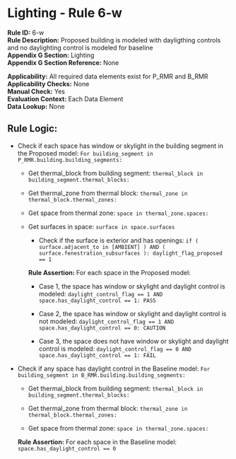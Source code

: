 
# Lighting - Rule 6-w

**Rule ID:** 6-w  
**Rule Description:** Proposed building is modeled with dayligthing controls and no daylighting control is modeled for baseline  
**Appendix G Section:** Lighting  
**Appendix G Section Reference:** None  

**Applicability:** All required data elements exist for P_RMR and B_RMR  
**Applicability Checks:** None  
**Manual Check:** Yes  
**Evaluation Context:** Each Data Element  
**Data Lookup:** None  
## Rule Logic: 

- Check if each space has window or skylight in the building segment in the Proposed model: ```For building_segment in P_RMR.building.building_segments:```  

  - Get thermal_block from building segment: ```thermal_block in building_segment.thermal_blocks:```

  - Get thermal_zone from thermal block: ```thermal_zone in thermal_block.thermal_zones:```

  - Get space from thermal zone: ```space in thermal_zone.spaces:```  

  - Get surfaces in space: ```surface in space.surfaces```  

    - Check if the surface is exterior and has openings: ```if ( surface.adjacent_to in [AMBIENT] ) AND ( surface.fenestration_subsurfaces ): daylight_flag_proposed == 1```  

    **Rule Assertion:** For each space in the Proposed model:  

    - Case 1, the space has window or skylight and daylight control is modeled: ```daylight_control_flag == 1 AND space.has_daylight_control == 1: PASS```  

    - Case 2, the space has window or skylight and daylight control is not modeled:  ```daylight_control_flag == 1 AND space.has_daylight_control == 0: CAUTION```

    - Case 3, the space does not have window or skylight and daylight control is modeled: ```daylight_control_flag == 0 AND space.has_daylight_control == 1: FAIL```

- Check if any space has daylight control in the Baseline model: ```For building_segment in B_RMR.building.building_segments:```  

  - Get thermal_block from building segment: ```thermal_block in building_segment.thermal_blocks:```

  - Get thermal_zone from thermal block: ```thermal_zone in thermal_block.thermal_zones:```

  - Get space from thermal zone: ```space in thermal_zone.spaces:```

  **Rule Assertion:** For each space in the Baseline model: ```space.has_daylight_control == 0```  

